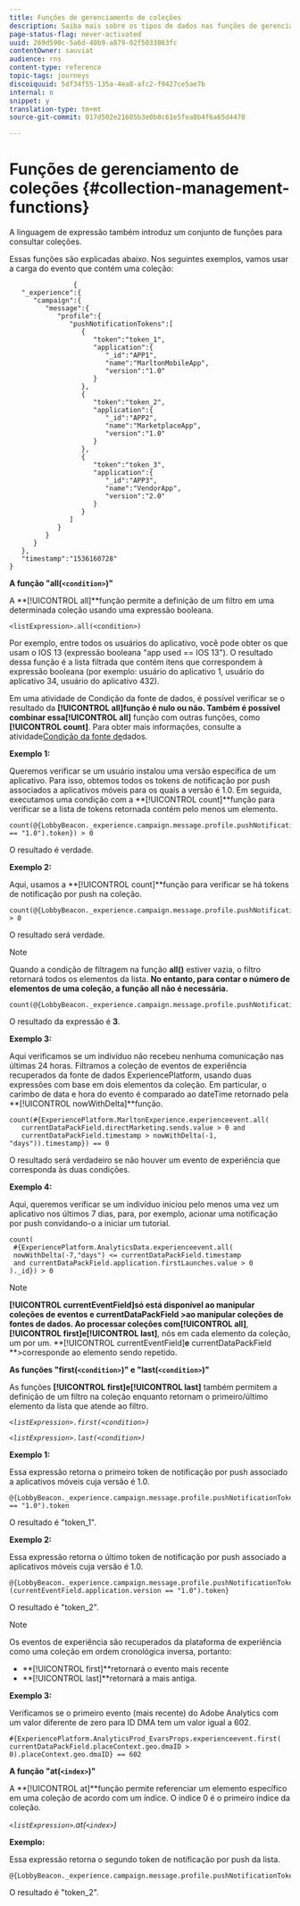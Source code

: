 ```yaml
---
title: Funções de gerenciamento de coleções
description: Saiba mais sobre os tipos de dados nas funções de gerenciamento de coleção
page-status-flag: never-activated
uuid: 269d590c-5a6d-40b9-a879-02f5033863fc
contentOwner: sauviat
audience: rns
content-type: reference
topic-tags: journeys
discoiquuid: 5df34f55-135a-4ea8-afc2-f9427ce5ae7b
internal: n
snippet: y
translation-type: tm+mt
source-git-commit: 017d502e21605b3e0b8c61e5fea0b4f6a65d4470

---
```



# Funções de gerenciamento de coleções {#collection-management-functions}

A linguagem de expressão também introduz um conjunto de funções para consultar coleções.

Essas funções são explicadas abaixo. Nos seguintes exemplos, vamos usar a carga do evento que contém uma coleção:

```
                { 
   "_experience":{ 
      "campaign":{ 
         "message":{ 
            "profile":{ 
               "pushNotificationTokens":[ 
                  { 
                     "token":"token_1",
                     "application":{ 
                        "_id":"APP1",
                        "name":"MarltonMobileApp",
                        "version":"1.0"
                     }
                  },
                  { 
                     "token":"token_2",
                     "application":{ 
                        "_id":"APP2",
                        "name":"MarketplaceApp",
                        "version":"1.0"
                     }
                  },
                  { 
                     "token":"token_3",
                     "application":{ 
                        "_id":"APP3",
                        "name":"VendorApp",
                        "version":"2.0"
                     }
                  }
               ]
            }
         }
      }
   },
   "timestamp":"1536160728"
}
```

**A função &quot;all(`<condition>`)&quot;**

A **[!UICONTROL all]**função permite a definição de um filtro em uma determinada coleção usando uma expressão booleana.

```
<listExpression>.all(<condition>)
```

Por exemplo, entre todos os usuários do aplicativo, você pode obter os que usam o IOS 13 (expressão booleana &quot;app used == IOS 13&quot;). O resultado dessa função é a lista filtrada que contém itens que correspondem à expressão booleana (por exemplo: usuário do aplicativo 1, usuário do aplicativo 34, usuário do aplicativo 432).

Em uma atividade de Condição da fonte de dados, é possível verificar se o resultado da **[!UICONTROL all]**função é nulo ou não. Também é possível combinar essa**[!UICONTROL all]** função com outras funções, como **[!UICONTROL count]**. Para obter mais informações, consulte a atividade[Condição da fonte de](../building-journeys/condition-activity.md#data_source_condition)dados.

**Exemplo 1:**

Queremos verificar se um usuário instalou uma versão específica de um aplicativo. Para isso, obtemos todos os tokens de notificação por push associados a aplicativos móveis para os quais a versão é 1.0. Em seguida, executamos uma condição com a **[!UICONTROL count]**função para verificar se a lista de tokens retornada contém pelo menos um elemento.

```
count(@{LobbyBeacon._experience.campaign.message.profile.pushNotificationTokens.all(currentEventField.application.version == "1.0").token}) > 0
```

O resultado é verdade.

**Exemplo 2:**

Aqui, usamos a **[!UICONTROL count]**função para verificar se há tokens de notificação por push na coleção.

```
count(@{LobbyBeacon._experience.campaign.message.profile.pushNotificationTokens.all().token}) > 0
```

O resultado será verdade.

<!--Alternatively, you can check if there is no token in the collection:

   ```
   count(@{LobbyBeacon._experience.campaign.message.profile.pushNotificationTokens.all().token}) == 0
   ```

The result will be false.

Here we use the count function in a condition to count the number of push notification tokens in the event.

`count(@{LobbyBeacon._experience.campaign.message.profile.pushNotificationTokens.all().token})`

The result is true.

Note that when the condition in the **all()** function is empty, the filter will return all the elements in the list. Hence, the expression above is equivalent to:

`count(@{LobbyBeacon._experience.campaign.message.profile.pushNotificationTokens.application.name})`

In both cases, the result of the expression is **3**.

A query of experience events recorded on the platform may or may not include the current event that triggered the current Journey. This will depend on the relative processing time with which Journey Orchestration sees an event and started evaluating conditions, versus the time it takes for that event to be ingested into the platform. For example, when using the .all() syntax to query experience events from the platform, we recommend enforcing the exclusion of the current event (by requiring an
earlier timestamp) in order to only consider prior events.-->

>[!NOTE]
>
>Quando a condição de filtragem na função **all()** estiver vazia, o filtro retornará todos os elementos da lista. **No entanto, para contar o número de elementos de uma coleção, a função all não é necessária.**


```
count(@{LobbyBeacon._experience.campaign.message.profile.pushNotificationTokens.token})
```

O resultado da expressão é **3**.

**Exemplo 3:**

Aqui verificamos se um indivíduo não recebeu nenhuma comunicação nas últimas 24 horas. Filtramos a coleção de eventos de experiência recuperados da fonte de dados ExperiencePlatform, usando duas expressões com base em dois elementos da coleção. Em particular, o carimbo de data e hora do evento é comparado ao dateTime retornado pela **[!UICONTROL nowWithDelta]**função.

```
count(#{ExperiencePlatform.MarltonExperience.experienceevent.all(
   currentDataPackField.directMarketing.sends.value > 0 and
   currentDataPackField.timestamp > nowWithDelta(-1, "days")).timestamp}) == 0
```

O resultado será verdadeiro se não houver um evento de experiência que corresponda às duas condições.

**Exemplo 4:**

Aqui, queremos verificar se um indivíduo iniciou pelo menos uma vez um aplicativo nos últimos 7 dias, para, por exemplo, acionar uma notificação por push convidando-o a iniciar um tutorial.

```
count(
 #{ExperiencePlatform.AnalyticsData.experienceevent.all(
 nowWithDelta(-7,"days") <= currentDataPackField.timestamp
 and currentDataPackField.application.firstLaunches.value > 0
)._id}) > 0
```


<!--**"All + Count" example 4:** here we use the count function in a boolean expression to see if there is push notification tokens in the collection.

`count(@{LobbyBeacon._experience.campaign.message.profile.pushNotificationTokens.all().application.name}) > 0`

The result will be:

`true`

Alternatively, you can check if there is NO token in the collection:

`count(@{LobbyBeacon._experience.campaign.message.profile.pushNotificationTokens.all().application.name}) =0`

The result will be:

`false`-->

>[!NOTE]
>
>**[!UICONTROL currentEventField]**só está disponível ao manipular coleções de eventos e** currentDataPackField **>ao manipular coleções de fontes de dados. Ao processar coleções com**[!UICONTROL all]**, **[!UICONTROL first]**e**[!UICONTROL last]**, nós
>em cada elemento da coleção, um por um. **[!UICONTROL currentEventField]**e** currentDataPackField **>corresponde ao elemento sendo repetido.

**As funções &quot;first(`<condition>`)&quot; e &quot;last(`<condition>`)&quot;**

As funções **[!UICONTROL first]**e**[!UICONTROL last]** também permitem a definição de um filtro na coleção enquanto retornam o primeiro/último elemento da lista que atende ao filtro.

_`<listExpression>.first(<condition>)`_

_`<listExpression>.last(<condition>)`_

**Exemplo 1:**

Essa expressão retorna o primeiro token de notificação por push associado a aplicativos móveis cuja versão é 1.0.

```
@{LobbyBeacon._experience.campaign.message.profile.pushNotificationTokens.first(currentEventField.application.version == "1.0").token
```

O resultado é &quot;token_1&quot;.

**Exemplo 2:**

Essa expressão retorna o último token de notificação por push associado a aplicativos móveis cuja versão é 1.0.

```
@{LobbyBeacon._experience.campaign.message.profile.pushNotificationTokens.last&#8203;(currentEventField.application.version == "1.0").token}
```

O resultado é &quot;token_2&quot;.

>[!NOTE]
>
>Os eventos de experiência são recuperados da plataforma de experiência como uma coleção em ordem cronológica inversa, portanto:
>* **[!UICONTROL first]**retornará o evento mais recente
>* **[!UICONTROL last]**retornará a mais antiga.


**Exemplo 3:**

Verificamos se o primeiro evento (mais recente) do Adobe Analytics com um valor diferente de zero para ID DMA tem um valor igual a 602.

```
#{ExperiencePlatform.AnalyticsProd_EvarsProps.experienceevent.first(
currentDataPackField.placeContext.geo.dmaID > 0).placeContext.geo.dmaID} == 602
```

**A função &quot;at(`<index>`)&quot;**

A **[!UICONTROL at]**função permite referenciar um elemento específico em uma coleção de acordo com um índice.
O índice 0 é o primeiro índice da coleção.

_`<listExpression>`.at(`<index>`)_

**Exemplo:**

Essa expressão retorna o segundo token de notificação por push da lista.

```
@{LobbyBeacon._experience.campaign.message.profile.pushNotificationTokens.at(1).token}
```

O resultado é &quot;token_2&quot;.